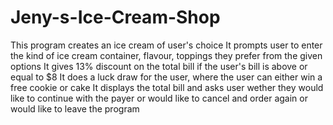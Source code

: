 # Jeny-s-Ice-Cream-Shop
This program creates an ice cream of user's choice 
It prompts user to enter the kind of ice cream container, flavour, toppings they prefer from the given options
It gives 13% discount on the total bill if the user's bill is above or equal to $8
It does a luck draw for the user, where the user can either win a free cookie or cake 
It displays the total bill and asks user wether they would like to continue with the payer or would like to cancel and order again or would like to leave the program
